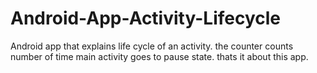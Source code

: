 # Android-App-Activity-Lifecycle
Android app that explains life cycle of an activity. the counter counts number of time main activity goes to pause state. thats it about this app.
